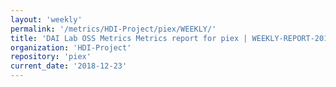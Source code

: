 ```yaml
---
layout: 'weekly'
permalink: '/metrics/HDI-Project/piex/WEEKLY/'
title: 'DAI Lab OSS Metrics Metrics report for piex | WEEKLY-REPORT-2018-12-23'
organization: 'HDI-Project'
repository: 'piex'
current_date: '2018-12-23'
---
```

